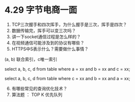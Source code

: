 # 4.29 字节电商一面

1. TCP三次握手和四次挥手，为什么握手是三次，挥手是四次？
2. 数据传输完，挥手可以变三次吗？
3. 讲一下socket通信过程是怎么样的？
4. 在视频通信可能涉及到的协议有哪些？
5. HTTPS中S表示什么？需要做什么事情？

(a, b) 联合索引，c唯一索引

select a, b, c, d from table where a = xx and b = xx and c = xx;

select a, b, c, d from table where c = xx and b = xx and a = xx;

6. 有哪些常见的查询优化技术？
7. 算法题 ： TOP K 优先队列
